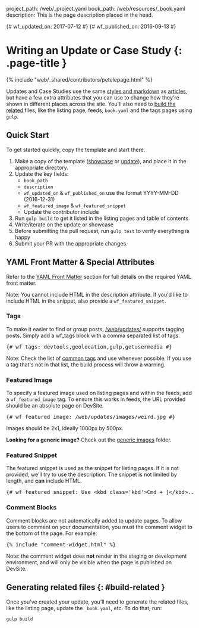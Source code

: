 project_path: /web/_project.yaml
book_path: /web/resources/_book.yaml
description: This is the page description placed in the head.

{# wf_updated_on: 2017-07-12 #}
{# wf_published_on: 2016-09-13 #}

# Writing an Update or Case Study {: .page-title }

{% include "web/_shared/contributors/petelepage.html" %}

Updates and Case Studies use the same [styles and markdown](style-guide) as
[articles](writing-an-article), but have a few extra attributes that you can
use to change how they're shown in different places across the site. You'll
also need to [build the related](#build-related) files, like the listing
page, feeds, `book.yaml` and the tags pages using `gulp`.

## Quick Start

To get started quickly, copy the template and start there.

1. Make a copy of the template ([showcase](https://github.com/google/WebFundamentals/blob/master/src/templates/showcase/_template.md) or [update](https://github.com/google/WebFundamentals/blob/master/src/templates/updates/_template.md)), and place it in the appropriate directory.
1. Update the key fields:
    * `book_path`
    * `description`
    * `wf_updated_on` & `wf_published_on` use the format YYYY-MM-DD (2016-12-31)
    * `wf_featured_image` & `wf_featured_snippet`
    * Update the contributor include
1. Run `gulp build` to get it listed in the listing pages and table of contents
1. Write/iterate on the update or showcase
1. Before submitting the pull request, run `gulp test` to verify everything is happy
1. Submit your PR with the appropriate changes.

## YAML Front Matter & Special Attributes

Refer to the [YAML Front Matter](style-guide#yaml-front-matter) section for
full details on the required YAML front matter.

Note: You cannot include HTML in the description attribute. If you'd like to
include HTML in the snippet, also provide a `wf_featured_snippet`.

### Tags

To make it easier to find or group posts, [/web/updates/](/web/updates/)
supports tagging posts. Simply add a wf_tags block with a comma separated list
of tags.

<pre class="prettyprint">
&#123;# wf_tags: devtools,geolocation,gulp,getusermedia #}
</pre>

Note: Check the list of [common
tags](https://github.com/google/WebFundamentals/blob/master/src/data/commonTags.json)
and use whenever possible. If you use a tag that's not in that list, the build
process will throw a warning.

### Featured Image

To specify a featured image used on listing pages and within the feeds, add a
`wf_featured_image` tag. To ensure this works in feeds, the URL provided should
be an absolute page on DevSite.

<pre class="prettyprint">
&#123;# wf_featured_image: /web/updates/images/weird.jpg #}
</pre>

Images should be 2x1, ideally 1000px by 500px.

**Looking for a generic image?** Check out the [generic images](https://github.com/google/WebFundamentals/tree/master/src/content/en/updates/images/generic) folder.

### Featured Snippet

The featured snippet is used as the snippet for listing pages. If it is not
provided, we'll try to use the description. The snippet is not limited by
length, and **can** include HTML.

<pre class="prettyprint">
&#123;# wf_featured_snippet: Use &lt;kbd class='kbd'>Cmd + ]&lt;/kbd>... #}
</pre>

### Comment Blocks

Comment blocks are not automatically added to update pages. To allow users to
comment on your documentation, you must the comment widget to the bottom of the
page. For example:

<pre class="prettyprint">
&#123;% include "comment-widget.html" %}
</pre>

Note: the comment widget does **not** render in the staging or development
environment, and will only be visible when the page is published on DevSite.

## Generating related files {: #build-related }

Once you've created your update, you'll need to generate the related files,
like the listing page, update the `_book.yaml`, etc. To do that, run:

    gulp build
